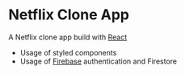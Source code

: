 # Netflix Clone App
A Netflix clone app build with [React](https://reactjs.org/) 
- Usage of styled components
- Usage of [Firebase](https://firebase.google.com/) authentication and Firestore
